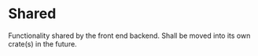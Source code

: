 # Shared

Functionality shared by the front end backend. Shall be moved into its own crate(s) in the future.
